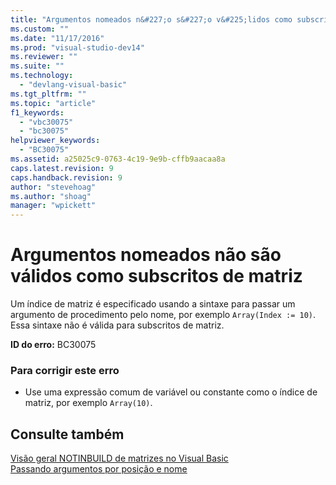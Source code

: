 ```yaml
---
title: "Argumentos nomeados n&#227;o s&#227;o v&#225;lidos como subscritos de matriz | Microsoft Docs"
ms.custom: ""
ms.date: "11/17/2016"
ms.prod: "visual-studio-dev14"
ms.reviewer: ""
ms.suite: ""
ms.technology: 
  - "devlang-visual-basic"
ms.tgt_pltfrm: ""
ms.topic: "article"
f1_keywords: 
  - "vbc30075"
  - "bc30075"
helpviewer_keywords: 
  - "BC30075"
ms.assetid: a25025c9-0763-4c19-9e9b-cffb9aacaa8a
caps.latest.revision: 9
caps.handback.revision: 9
author: "stevehoag"
ms.author: "shoag"
manager: "wpickett"
---
```

# Argumentos nomeados n&#227;o s&#227;o v&#225;lidos como subscritos de matriz
Um índice de matriz é especificado usando a sintaxe para passar um argumento de procedimento pelo nome, por exemplo `Array(Index := 10)`. Essa sintaxe não é válida para subscritos de matriz.  
  
 **ID do erro:** BC30075  
  
### Para corrigir este erro  
  
-   Use uma expressão comum de variável ou constante como o índice de matriz, por exemplo `Array(10)`.  
  
## Consulte também  
 [Visão geral NOTINBUILD de matrizes no Visual Basic](http://msdn.microsoft.com/pt-br/ca50e2f2-b4d2-4c57-9169-9abbcc3392d8)   
 [Passando argumentos por posição e nome](../../visual-basic/programming-guide/language-features/procedures/passing-arguments-by-position-and-by-name.md)